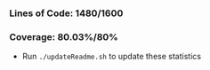 ### Lines of Code: 1480/1600

### Coverage: 80.03%/80%

- Run `./updateReadme.sh` to update these statistics
